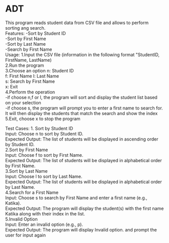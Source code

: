 # ADT  
This program reads student data from CSV file and allows to perform sorting ang search.  
Features: -Sort by Student ID  
          -Sort by First Name  
          -Sort by Last Name  
          -Search by First Name  
Usage: 1.Input the CSV file (information in the following format "StudentID, FirstName, LastName)  
      2.Run the program  
      3.Choose an option n: Student ID  
                        f: First Name
                        l: Last Name  
                        s: Search by First Name  
                        x: Exit  
      4.Perform the operation  
        -if choose n,f or l, the program will sort and display the student list based on your selection  
        -if choose s, the program will prompt you to enter a first name to search for. It will then display the students that match the search and show the index  
      5.Exit, choose x to stop the  program  

Test Cases: 1. Sort by Student ID  
              Input: Choose n to sort by Student ID.  
              Expected Output: The list of students will be displayed in ascending order by Student ID.  
            2.Sort by First Name  
              Input: Choose f to sort by First Name.  
              Expected Output: The list of students will be displayed in alphabetical order by First Name.  
            3.Sort by Last Name  
              Input: Choose l to sort by Last Name.  
              Expected Output: The list of students will be displayed in alphabetical order by Last Name.    
            4.Search for a First Name  
              Input: Choose s to search by First Name and enter a first name (e.g., Katika).  
              Expected Output: The program will display the student(s) with the first name Katika along with their index in the list.  
            5.Invalid Option  
              Input: Enter an invalid option (e.g., p).  
              Expected Output: The program will display Invalid option. and prompt the user for input again  
